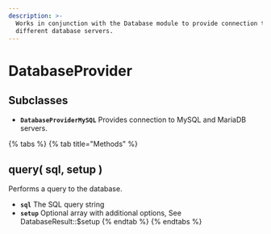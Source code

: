 ```yaml
---
description: >-
  Works in conjunction with the Database module to provide connection to
  different database servers.
---
```


# DatabaseProvider

## Subclasses

* **`DatabaseProviderMySQL`** Provides connection to MySQL and MariaDB servers.

{% tabs %}
{% tab title="Methods" %}
## query\( sql, setup \) <a id="query"></a>

Performs a query to the database.

* **`sql`** The SQL query string
* **`setup`** Optional array with additional options, See DatabaseResult::$setup
{% endtab %}
{% endtabs %}


